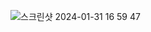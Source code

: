 ![스크린샷 2024-01-31 16 59 47](https://github.com/Vacation-project/Server/assets/71458064/6a69f05f-e434-4d04-acb2-bf62b4ccc720)
